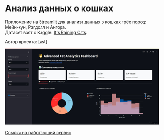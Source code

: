 # Анализ данных о кошках

Приложение на Streamlit для анализа данных о кошках трёх пород: Мейн-кун, Рэгдолл и Ангора.  
Датасет взят с Kaggle: [It's Raining Cats](https://www.kaggle.com/datasets/joannanplkrk/its-raining-cats).  

Автор проекта: [ast]  

![Screenshot](screenshot.png)



[Ссылка на работающий сервис](https://cats-analysis.streamlit.app/)
